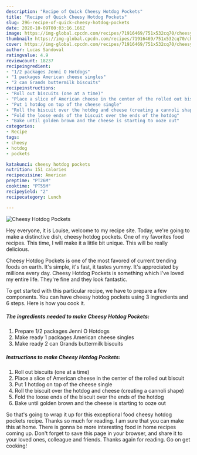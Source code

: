 ```yaml
---
description: "Recipe of Quick Cheesy Hotdog Pockets"
title: "Recipe of Quick Cheesy Hotdog Pockets"
slug: 296-recipe-of-quick-cheesy-hotdog-pockets
date: 2020-10-09T00:03:16.166Z
image: https://img-global.cpcdn.com/recipes/71916469/751x532cq70/cheesy-hotdog-pockets-recipe-main-photo.jpg
thumbnail: https://img-global.cpcdn.com/recipes/71916469/751x532cq70/cheesy-hotdog-pockets-recipe-main-photo.jpg
cover: https://img-global.cpcdn.com/recipes/71916469/751x532cq70/cheesy-hotdog-pockets-recipe-main-photo.jpg
author: Lucas Sandoval
ratingvalue: 4.9
reviewcount: 18237
recipeingredient:
- "1/2 packages Jenni O Hotdogs"
- "1 packages American cheese singles"
- "2 can Grands buttermilk biscuits"
recipeinstructions:
- "Roll out biscuits (one at a time)"
- "Place a slice of American cheese in the center of the rolled out biscuit"
- "Put 1 hotdog on top of the cheese single"
- "Roll the biscuit over the hotdog and cheese (creating a cannoli shape)"
- "Fold the loose ends of the biscuit over the ends of the hotdog"
- "Bake until golden brown and the cheese is starting to ooze out"
categories:
- Recipe
tags:
- cheesy
- hotdog
- pockets

katakunci: cheesy hotdog pockets 
nutrition: 151 calories
recipecuisine: American
preptime: "PT26M"
cooktime: "PT55M"
recipeyield: "2"
recipecategory: Lunch

---
```



![Cheesy Hotdog Pockets](https://img-global.cpcdn.com/recipes/71916469/751x532cq70/cheesy-hotdog-pockets-recipe-main-photo.jpg)

Hey everyone, it is Louise, welcome to my recipe site. Today, we're going to make a distinctive dish, cheesy hotdog pockets. One of my favorites food recipes. This time, I will make it a little bit unique. This will be really delicious.



Cheesy Hotdog Pockets is one of the most favored of current trending foods on earth. It's simple, it's fast, it tastes yummy. It's appreciated by millions every day. Cheesy Hotdog Pockets is something which I've loved my entire life. They're fine and they look fantastic.


To get started with this particular recipe, we have to prepare a few components. You can have cheesy hotdog pockets using 3 ingredients and 6 steps. Here is how you cook it.

<!--inarticleads1-->

##### The ingredients needed to make Cheesy Hotdog Pockets:

1. Prepare 1/2 packages Jenni O Hotdogs
1. Make ready 1 packages American cheese singles
1. Make ready 2 can Grands buttermilk biscuits




<!--inarticleads2-->

##### Instructions to make Cheesy Hotdog Pockets:

1. Roll out biscuits (one at a time)
1. Place a slice of American cheese in the center of the rolled out biscuit
1. Put 1 hotdog on top of the cheese single
1. Roll the biscuit over the hotdog and cheese (creating a cannoli shape)
1. Fold the loose ends of the biscuit over the ends of the hotdog
1. Bake until golden brown and the cheese is starting to ooze out




So that's going to wrap it up for this exceptional food cheesy hotdog pockets recipe. Thanks so much for reading. I am sure that you can make this at home. There is gonna be more interesting food in home recipes coming up. Don't forget to save this page in your browser, and share it to your loved ones, colleague and friends. Thanks again for reading. Go on get cooking!
